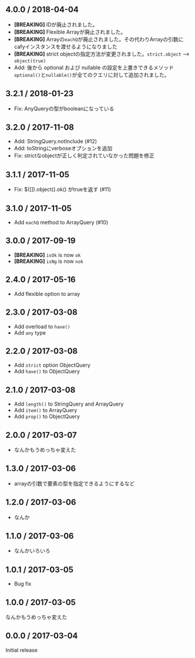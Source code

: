 4.0.0 / 2018-04-04
------------------
* **[BREAKING]** IDが廃止されました。
* **[BREAKING]** Flexible Arrayが廃止されました。
* **[BREAKING]** Arrayの`eachQ`が廃止されました。その代わりArrayの引数にcafyインスタンスを渡せるようになりました
* **[BREAKING]** strict objectの指定方法が変更されました。`strict.object` --> `object(true)`
* Add: 後から optional および nullable の設定を上書きできるメソッド`optional()`と`nullable()`が全てのクエリに対して追加されました。

3.2.1 / 2018-01-23
------------------
* Fix: AnyQueryの型がbooleanになっている

3.2.0 / 2017-11-08
------------------
* Add: StringQuery.notInclude (#12)
* Add: toStringにverboseオプションを追加
* Fix: strictなobjectが正しく判定されていなかった問題を修正

3.1.1 / 2017-11-05
------------------
* Fix: $([]).object().ok() がtrueを返す (#11)

3.1.0 / 2017-11-05
------------------
* Add `eachQ` method to ArrayQuery (#10)

3.0.0 / 2017-09-19
------------------
* **[BREAKING]** `isOk` is now `ok`
* **[BREAKING]** `isNg` is now `nok`

2.4.0 / 2017-05-16
------------------
* Add flexible option to array

2.3.0 / 2017-03-08
------------------
* Add overload to `have()`
* Add `any` type

2.2.0 / 2017-03-08
------------------
* Add `strict` option ObjectQuery
* Add `have()` to ObjectQuery

2.1.0 / 2017-03-08
------------------
* Add `length()` to StringQuery and ArrayQuery
* Add `item()` to ArrayQuery
* Add `prop()` to ObjectQuery

2.0.0 / 2017-03-07
------------------
* なんかもうめっちゃ変えた

1.3.0 / 2017-03-06
------------------
* arrayの引数で要素の型を指定できるようにするなど

1.2.0 / 2017-03-06
------------------
* なんか

1.1.0 / 2017-03-06
------------------
* なんかいろいろ

1.0.1 / 2017-03-05
------------------
* Bug fix

1.0.0 / 2017-03-05
------------------
なんかもうめっちゃ変えた

0.0.0 / 2017-03-04
------------------
Initial release
